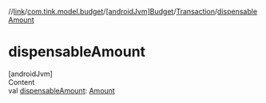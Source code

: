//[link](../../../index.md)/[com.tink.model.budget](../../index.md)/[[androidJvm]Budget](../index.md)/[Transaction](index.md)/[dispensableAmount](dispensable-amount.md)



# dispensableAmount  
[androidJvm]  
Content  
val [dispensableAmount](dispensable-amount.md): [Amount](../../../com.tink.model.misc/[android-jvm]-amount/index.md)  



